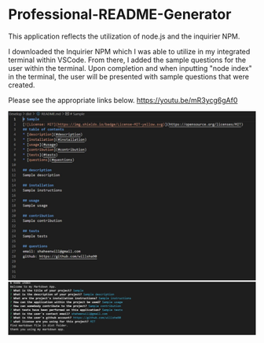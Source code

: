 # Professional-README-Generator
This application reflects the utilization of node.js and the inquirier NPM. 

I downloaded the Inquirier NPM which I was able to utilize in my integrated terminal within VSCode. From there, I added the sample questions for the user within the terminal. Upon completion and when inputting "node index" in the terminal, the user will be presented with sample questions that were created.



Please see the appropriate  links below.
  https://youtu.be/mR3ycg6gAf0


<img src="Sample README Generated.JPG">

<img src="Terminal Screenshot.JPG">

